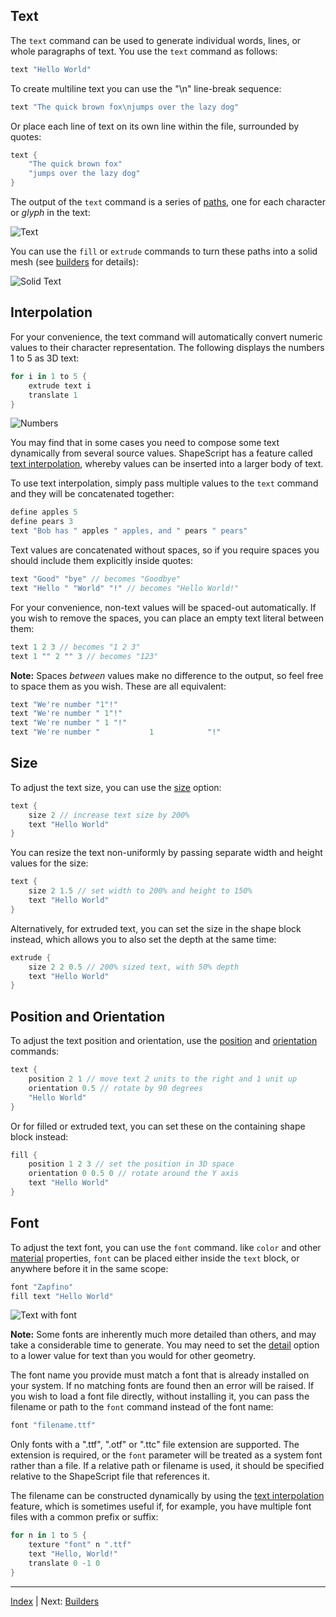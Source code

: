 Text
---

The `text` command can be used to generate individual words, lines, or whole paragraphs of text. You use the `text` command as follows:

```swift
text "Hello World"
```

To create multiline text you can use the "\n" line-break sequence:

```swift
text "The quick brown fox\njumps over the lazy dog"
```

Or place each line of text on its own line within the file, surrounded by quotes:

```swift
text {
    "The quick brown fox"
    "jumps over the lazy dog"
}
```

The output of the `text` command is a series of [paths](paths.md), one for each character or *glyph* in the text:

![Text](images/text.png)

You can use the `fill` or `extrude` commands to turn these paths into a solid mesh (see [builders](builders.md) for details):

![Solid Text](images/solid-text.png)

## Interpolation

For your convenience, the text command will automatically convert numeric values to their character representation. The following displays the numbers 1 to 5 as 3D text:

```swift
for i in 1 to 5 {
    extrude text i
    translate 1
}
```

![Numbers](images/numbers.png)

You may find that in some cases you need to compose some text dynamically from several source values. ShapeScript has a feature called [text interpolation](https://en.wikipedia.org/wiki/String_interpolation), whereby values can be inserted into a larger body of text.

To use text interpolation, simply pass multiple values to the `text` command and they will be concatenated together:

```swift
define apples 5
define pears 3
text "Bob has " apples " apples, and " pears " pears"
```

Text values are concatenated without spaces, so if you require spaces you should include them explicitly inside quotes:

```swift
text "Good" "bye" // becomes "Goodbye"
text "Hello " "World" "!" // becomes "Hello World!"
```

For your convenience, non-text values will be spaced-out automatically. If you wish to remove the spaces, you can place an empty text literal between them:

```swift
text 1 2 3 // becomes "1 2 3"
text 1 "" 2 "" 3 // becomes "123"
```

**Note:** Spaces *between* values make no difference to the output, so feel free to space them as you wish. These are all equivalent:

```swift
text "We're number "1"!"
text "We're number " 1"!"
text "We're number " 1 "!"
text "We're number "           1            "!"
```

## Size

To adjust the text size, you can use the [size](transforms.md#size) option:

```swift
text {
    size 2 // increase text size by 200%
    text "Hello World"
}
```

You can resize the text non-uniformly by passing separate width and height values for the size:

```swift
text {
    size 2 1.5 // set width to 200% and height to 150%
    text "Hello World"
}
```

Alternatively, for extruded text, you can set the size in the shape block instead, which allows you to also set the depth at the same time:

```swift
extrude {
    size 2 2 0.5 // 200% sized text, with 50% depth
    text "Hello World"
}
```

## Position and Orientation

To adjust the text position and orientation, use the [position](transforms.md#position) and [orientation](transforms.md#orientation) commands:

```swift
text {
    position 2 1 // move text 2 units to the right and 1 unit up
    orientation 0.5 // rotate by 90 degrees
    "Hello World"
}
```

Or for filled or extruded text, you can set these on the containing shape block instead:

```swift
fill {
    position 1 2 3 // set the position in 3D space
    orientation 0 0.5 0 // rotate around the Y axis
    text "Hello World"
}
```

## Font

To adjust the text font, you can use the `font` command. like `color` and other [material](materials.md) properties, `font` can be placed either inside the `text` block, or anywhere before it in the same scope:

```swift
font "Zapfino"
fill text "Hello World"
```

![Text with font](images/text-font.png)

**Note:** Some fonts are inherently much more detailed than others, and may take a considerable time to generate. You may need to set the [detail](options.md#detail) option to a lower value for text than you would for other geometry.

The font name you provide must match a font that is already installed on your system. If no matching fonts are found then an error will be raised. If you wish to load a font file directly, without installing it, you can pass the filename or path to the `font` command instead of the font name:

```swift
font "filename.ttf"
```

Only fonts with a ".ttf", ".otf" or ".ttc" file extension are supported. The extension is required, or the `font` parameter will be treated as a system font rather than a file. If a relative path or filename is used, it should be specified relative to the ShapeScript file that references it.

The filename can be constructed dynamically by using the [text interpolation](text.md#interpolation) feature, which is sometimes useful if, for example, you have multiple font files with a common prefix or suffix:

```swift
for n in 1 to 5 {
    texture "font" n ".ttf"
    text "Hello, World!"
    translate 0 -1 0
}
```

---
[Index](index.md) | Next: [Builders](builders.md)
